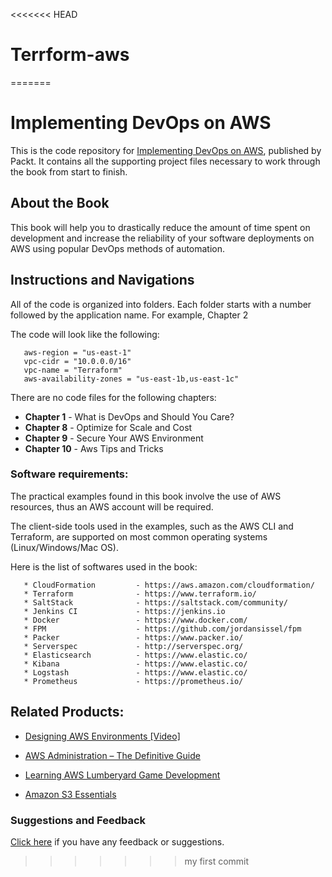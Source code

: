 <<<<<<< HEAD
# Terrform-aws
=======
# Implementing DevOps on AWS
This is the code repository for [Implementing DevOps on AWS](https://www.packtpub.com/virtualization-and-cloud/implementing-devops-aws?utm_source=github&utm_medium=repository&utm_content=9781786460141), published by Packt. It contains all the supporting project files necessary to work through the book from start to finish.

## About the Book
This book will help you to drastically reduce the amount of time spent on development and increase the reliability of your software deployments on AWS using popular DevOps methods of automation.

## Instructions and Navigations
All of the code is organized into folders. Each folder starts with a number followed by the application name. For example, Chapter 2

The code will look like the following:
       
       aws-region = "us-east-1"
       vpc-cidr = "10.0.0.0/16"
       vpc-name = "Terraform"
       aws-availability-zones = "us-east-1b,us-east-1c"

There are no code files for the following chapters:

- **Chapter 1**  - What is DevOps and Should You Care?
- **Chapter 8**  - Optimize for Scale and Cost
- **Chapter 9**  - Secure Your AWS Environment
- **Chapter 10** - Aws Tips and Tricks

### Software requirements:
The practical examples found in this book involve the use of AWS resources, thus an AWS
account will be required.

The client-side tools used in the examples, such as the AWS CLI and Terraform, are
supported on most common operating systems (Linux/Windows/Mac OS).

Here is the list of softwares used in the book:
       
       * CloudFormation         - https://aws.amazon.com/cloudformation/
       * Terraform              - https://www.terraform.io/
       * SaltStack              - https://saltstack.com/community/
       * Jenkins CI             - https://jenkins.io
       * Docker                 - https://www.docker.com/
       * FPM                    - https://github.com/jordansissel/fpm
       * Packer                 - https://www.packer.io/
       * Serverspec             - http://serverspec.org/
       * Elasticsearch          - https://www.elastic.co/ 
       * Kibana                 - https://www.elastic.co/
       * Logstash               - https://www.elastic.co/
       * Prometheus             - https://prometheus.io/ 
       
## Related Products:

* [Designing AWS Environments [Video]]( https://www.packtpub.com/virtualization-and-cloud/designing-aws-solutions-video?utm_source=github&utm_medium=repository&utm_content=9781786467492 )

* [AWS Administration – The Definitive Guide]( https://www.packtpub.com/virtualization-and-cloud/aws-administration-guide?utm_source=github&utm_medium=repository&utm_content=9781782173755 )

* [Learning AWS Lumberyard Game Development]( https://www.packtpub.com/game-development/learning-aws-lumberyard-game-development?utm_source=github&utm_medium=repository&utm_content=9781786460868 )

* [Amazon S3 Essentials]( https://www.packtpub.com/virtualization-and-cloud/amazon-s3-essentials?utm_source=github&utm_medium=repository&utm_content=9781783554898 )

### Suggestions and Feedback
[Click here]( https://docs.google.com/forms/d/e/1FAIpQLSe5qwunkGf6PUvzPirPDtuy1Du5Rlzew23UBp2S-P3wB-GcwQ/viewform ) if you have any feedback or suggestions.

>>>>>>> my first commit
